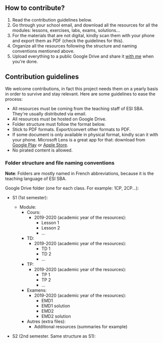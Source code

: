 ## How to contribute?

1. Read the contribution guidelines below.
2. Go through your school email, and download all the resources for all the modules: lessons, exercises, labs, exams, solutions...
3. For the materials that are not digital, kindly scan them with your phone and export them as PDF (check the guidelines for this).
4. Organize all the resources following the structure and naming conventions mentioned above.
5. Upload everything to a public Google Drive and share it [with me](https://github.com/yamanidev#connect-with-me) when you're done.

## Contribution guidelines

We welcome contributions, in fact this project needs them on a yearly basis in order to survive and stay relevant. Here are some guidelines to ease the process:

- All resources must be coming from the teaching staff of ESI SBA. They're usually distributed via email.
- All resources must be hosted on Google Drive.
- Folder structure must follow the format below.
- Stick to PDF formats. Export/convert other formats to PDF.
- If some document is only available in physical format, kindly scan it with your phone. Microsoft Lens is a great app for that: download from [Google Play](https://play.google.com/store/apps/details?id=com.microsoft.office.officelens&pcampaignid=web_share) or [Apple Store](https://apps.apple.com/us/app/microsoft-lens-pdf-scanner/id975925059).
- No pirated content is allowed.

### Folder structure and file naming conventions

**Note**: Folders are mostly named in French abbreviations, because it is the teaching language of ESI SBA.

Google Drive folder (one for each class. For example: 1CP, 2CP...):

- S1 (1st semester):

  - Module:
    - Cours:
      - 2019-2020 (academic year of the resources):
        - Lesson 1
        - Lesson 2
        - ...
    - TD:
      - 2019-2020 (academic year of the resources):
        - TD 1
        - TD 2
        - ...
    - TP:
      - 2019-2020 (academic year of the resources):
        - TP 1
        - TP 2
        - ...
    - Examens:
      - 2019-2020 (academic year of the resources):
        - EMD1
        - EMD1 solution
        - EMD2
        - EMD2 solution
    - Autres (extra files):
      - Additional resources (summaries for example)

- S2 (2nd semester. Same structure as S1):
